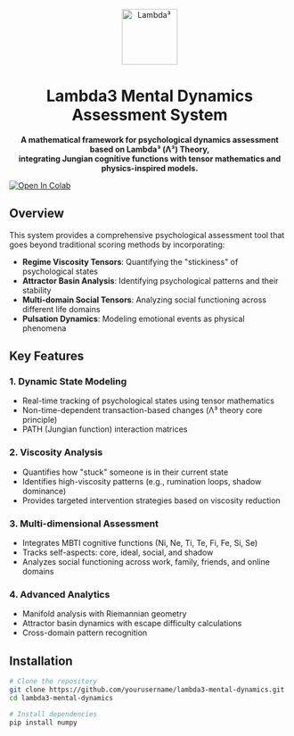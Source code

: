 <p align="center">
  <img src="https://www.miosync.link/github/0_2.jpg" alt="Lambda³" width="100"/>
</p>

<h1 align="center">Lambda3 Mental Dynamics Assessment System</h1>

<p align="center">
  <strong>A mathematical framework for psychological dynamics assessment based on Lambda³ (Λ³) Theory, </br>integrating Jungian cognitive functions with tensor mathematics and physics-inspired models.</strong>
</p>

[![Open In Colab](https://colab.research.google.com/assets/colab-badge.svg)](https://colab.research.google.com/drive/13fnG8PtTiqTO9fep7F_gypE0iwQYeV0-?usp=sharing)

## Overview

This system provides a comprehensive psychological assessment tool that goes beyond traditional scoring methods by incorporating:

- **Regime Viscosity Tensors**: Quantifying the "stickiness" of psychological states
- **Attractor Basin Analysis**: Identifying psychological patterns and their stability
- **Multi-domain Social Tensors**: Analyzing social functioning across different life domains
- **Pulsation Dynamics**: Modeling emotional events as physical phenomena

## Key Features

### 1. Dynamic State Modeling
- Real-time tracking of psychological states using tensor mathematics
- Non-time-dependent transaction-based changes (Λ³ theory core principle)
- PATH (Jungian function) interaction matrices

### 2. Viscosity Analysis
- Quantifies how "stuck" someone is in their current state
- Identifies high-viscosity patterns (e.g., rumination loops, shadow dominance)
- Provides targeted intervention strategies based on viscosity reduction

### 3. Multi-dimensional Assessment
- Integrates MBTI cognitive functions (Ni, Ne, Ti, Te, Fi, Fe, Si, Se)
- Tracks self-aspects: core, ideal, social, and shadow
- Analyzes social functioning across work, family, friends, and online domains

### 4. Advanced Analytics
- Manifold analysis with Riemannian geometry
- Attractor basin dynamics with escape difficulty calculations
- Cross-domain pattern recognition

## Installation

```bash
# Clone the repository
git clone https://github.com/yourusername/lambda3-mental-dynamics.git
cd lambda3-mental-dynamics

# Install dependencies
pip install numpy
